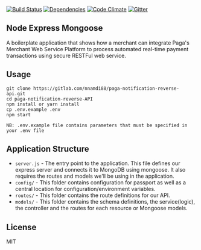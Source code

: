 [![Build Status](https://img.shields.io/travis/madhums/node-express-mongoose/master.svg?style=flat)](https://travis-ci.org/madhums/node-express-mongoose)
[![Dependencies](https://img.shields.io/david/madhums/node-express-mongoose.svg?style=flat)](https://david-dm.org/madhums/node-express-mongoose)
[![Code Climate](https://codeclimate.com/github/codeclimate/codeclimate/badges/gpa.svg)](https://codeclimate.com/github/madhums/node-express-mongoose)
[![Gitter](https://badges.gitter.im/Join%20Chat.svg)](https://gitter.im/madhums/node-express-mongoose?utm_source=badge&utm_medium=badge&utm_campaign=pr-badge)

## Node Express Mongoose

A boilerplate application that shows how a merchant can integrate Paga's Merchant Web Service Platform to process automated real-time payment transactions using secure RESTFul web service.

## Usage

    git clone https://gitlab.com/nnamdi88/paga-notification-reverse-api.git
    cd paga-notification-reverse-API
    npm install or yarn install
    cp .env.example .env
    npm start
    
    NB: .env.example file contains parameters that must be specified in your .env file


## Application Structure

- `server.js` - The entry point to the application. This file defines our express server and connects it to MongoDB using mongoose. It also requires the routes and models we'll be using in the application.
- `config/` - This folder contains configuration for passport as well as a central location for configuration/environment variables.
- `routes/` - This folder contains the route definitions for our API.
- `models/` - This folder contains the schema definitions, the service(logic),  the controller and the routes for each resource or Mongoose models.


## License

MIT
